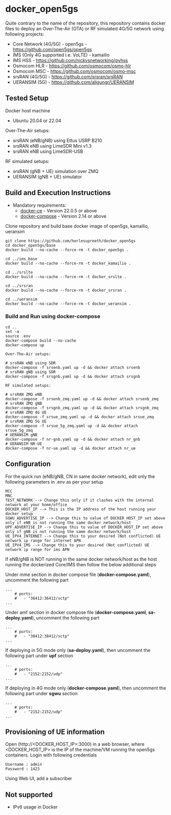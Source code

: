 # docker_open5gs
Quite contrary to the name of the repository, this repository contains docker files to deploy an Over-The-Air (OTA) or RF simulated 4G/5G network using following projects:
- Core Network (4G/5G) - open5gs - https://github.com/open5gs/open5gs
- IMS (Only 4G supported i.e. VoLTE) - kamailio
- IMS HSS - https://github.com/nickvsnetworking/pyhss
- Osmocom HLR - https://github.com/osmocom/osmo-hlr
- Osmocom MSC - https://github.com/osmocom/osmo-msc
- srsRAN (4G/5G) - https://github.com/srsran/srsRAN
- UERANSIM (5G) - https://github.com/aligungr/UERANSIM

## Tested Setup

Docker host machine

- Ubuntu 20.04 or 22.04

Over-The-Air setups: 

- srsRAN (eNB/gNB) using Ettus USRP B210
- srsRAN eNB using LimeSDR Mini v1.3
- srsRAN eNB using LimeSDR-USB

RF simulated setups:

 - srsRAN (gNB + UE) simulation over ZMQ
 - UERANSIM (gNB + UE) simulator

## Build and Execution Instructions

* Mandatory requirements:
	* [docker-ce](https://docs.docker.com/install/linux/docker-ce/ubuntu) - Version 22.0.5 or above
	* [docker-compose](https://docs.docker.com/compose) - Version 2.14 or above


Clone repository and build base docker image of open5gs, kamailio, ueransim

```
git clone https://github.com/herlesupreeth/docker_open5gs
cd docker_open5gs/base
docker build --no-cache --force-rm -t docker_open5gs .

cd ../ims_base
docker build --no-cache --force-rm -t docker_kamailio .

cd ../srslte
docker build --no-cache --force-rm -t docker_srslte .

cd ../srsran
docker build --no-cache --force-rm -t docker_srsran .

cd ../ueransim
docker build --no-cache --force-rm -t docker_ueransim .
```

### Build and Run using docker-compose

```
cd ..
set -a
source .env
docker-compose build --no-cache
docker-compose up

Over-The-Air setups: 

# srsRAN eNB using SDR
docker-compose -f srsenb.yaml up -d && docker attach srsenb
# srsRAN gNB using SDR
docker-compose -f srsgnb.yaml up -d && docker attach srsgnb

RF simulated setups:

# srsRAN ZMQ eNB
docker-compose -f srsenb_zmq.yaml up -d && docker attach srsenb_zmq
# srsRAN ZMQ gNB
docker-compose -f srsgnb_zmq.yaml up -d && docker attach srsgnb_zmq
# srsRAN ZMQ 4G UE
docker-compose -f srsue_zmq.yaml up -d && docker attach srsue_zmq
# srsRAN ZMQ 5G UE
docker-compose -f srsue_5g_zmq.yaml up -d && docker attach srsue_5g_zmq
# UERANSIM gNB
docker-compose -f nr-gnb.yaml up -d && docker attach nr_gnb
# UERANSIM NR-UE
docker-compose -f nr-ue.yaml up -d && docker attach nr_ue
```

## Configuration

For the quick run (eNB/gNB, CN in same docker network), edit only the following parameters in .env as per your setup

```
MCC
MNC
TEST_NETWORK --> Change this only if it clashes with the internal network at your home/office
DOCKER_HOST_IP --> This is the IP address of the host running your docker setup
SGWU_ADVERTISE_IP --> Change this to value of DOCKER_HOST_IP set above only if eNB is not running the same docker network/host
UPF_ADVERTISE_IP --> Change this to value of DOCKER_HOST_IP set above only if gNB is not running the same docker network/host
UE_IPV4_INTERNET --> Change this to your desired (Not conflicted) UE network ip range for internet APN
UE_IPV4_IMS --> Change this to your desired (Not conflicted) UE network ip range for ims APN
```

If eNB/gNB is NOT running in the same docker network/host as the host running the dockerized Core/IMS then follow the below additional steps

Under mme section in docker compose file (**docker-compose.yaml**), uncomment the following part
```
...
    # ports:
    #   - "36412:36412/sctp"
...
```

Under amf section in docker compose file (**docker-compose.yaml**, **sa-deploy.yaml**), uncomment the following part
```
...
    # ports:
    #   - "38412:38412/sctp"
...
```

If deploying in 5G mode only (**sa-deploy.yaml**), then uncomment the following part under **upf** section
```
...
    # ports:
    #   - "2152:2152/udp"
...
```

If deploying in 4G mode only (**docker-compose.yaml**), then uncomment the following part under **sgwu** section
```
...
    # ports:
    #   - "2152:2152/udp"
...
```

## Provisioning of UE information

Open (http://<DOCKER_HOST_IP>:3000) in a web browser, where <DOCKER_HOST_IP> is the IP of the machine/VM running the open5gs containers. Login with following credentials
```
Username : admin
Password : 1423
```

Using Web UI, add a subscriber

## Not supported
- IPv6 usage in Docker
